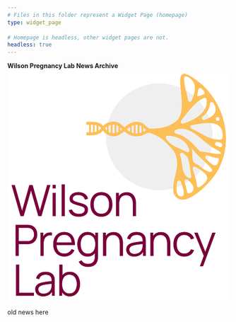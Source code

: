 ```yaml
---
# Files in this folder represent a Widget Page (homepage)
type: widget_page

# Homepage is headless, other widget pages are not.
headless: true
---
```

**Wilson Pregnancy Lab News Archive**
![](./images/WilsonLab_Logo.png)

old news here
